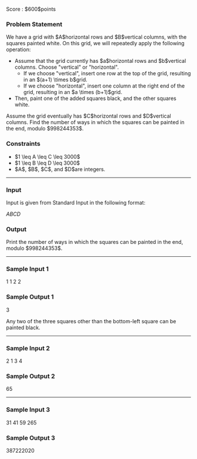 
<div>

<span>

<span>

<p>
Score : $600$points
</p>

<div>

<section>

### **Problem Statement**

<p>
We have a grid with $A$horizontal rows and $B$vertical columns, with the squares painted white. On this grid, we will repeatedly apply the following operation:
</p>

<ul>

<li>
Assume that the grid currently has $a$horizontal rows and $b$vertical columns. Choose "vertical" or "horizontal".
<ul>

<li>
If we choose "vertical", insert one row at the top of the grid, resulting in an $(a+1) \times b$grid.
</li>

<li>
If we choose "horizontal", insert one column at the right end of the grid, resulting in an $a \times (b+1)$grid.
</li>

</ul>

</li>

<li>
Then, paint one of the added squares black, and the other squares white.
</li>

</ul>

<p>
Assume the grid eventually has $C$horizontal rows and $D$vertical columns. Find the number of ways in which the squares can be painted in the end, modulo $998244353$.
</p>

</section>

</div>

<div>

<section>

### **Constraints**

<ul>

<li>
$1 \leq A \leq C \leq 3000$
</li>

<li>
$1 \leq B \leq D \leq 3000$
</li>

<li>
$A$, $B$, $C$, and $D$are integers.
</li>

</ul>

</section>

</div>

---

<div>

<div>

<section>

### **Input**

<p>
Input is given from Standard Input in the following format:
</p>

<div>

$A$$B$$C$$D$
</div>

</section>

</div>

<div>

<section>

### **Output**

<p>
Print the number of ways in which the squares can be painted in the end, modulo $998244353$.
</p>

</section>

</div>

</div>

---

<div>

<section>

### **Sample Input 1**

<div>

1 1 2 2

</div>

</section>

</div>

<div>

<section>

### **Sample Output 1**

<div>

3

</div>

<p>
Any two of the three squares other than the bottom-left square can be painted black.
</p>

</section>

</div>

---

<div>

<section>

### **Sample Input 2**

<div>

2 1 3 4

</div>

</section>

</div>

<div>

<section>

### **Sample Output 2**

<div>

65

</div>

</section>

</div>

---

<div>

<section>

### **Sample Input 3**

<div>

31 41 59 265

</div>

</section>

</div>

<div>

<section>

### **Sample Output 3**

<div>

387222020

</div>

</section>

</div>

</span>

</span>

</div>
